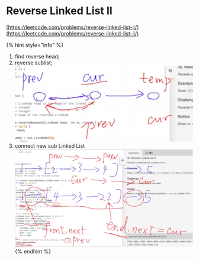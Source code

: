 # Reverse Linked List II

[https://leetcode.com/problems/reverse-linked-list-ii/](https://leetcode.com/problems/reverse-linked-list-ii/)



{% hint style="info" %}
1. find reverse head;
2. reverse sublist;\
   ![](<../.gitbook/assets/image (5).png>)
3. connect new sub Linked List\
   ![](<../.gitbook/assets/image (1).png>)
{% endhint %}



